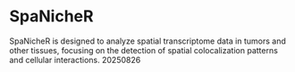 # SpaNicheR
SpaNicheR is designed to analyze spatial transcriptome data in tumors and other tissues, focusing on the detection of spatial colocalization patterns and cellular interactions. 20250826
